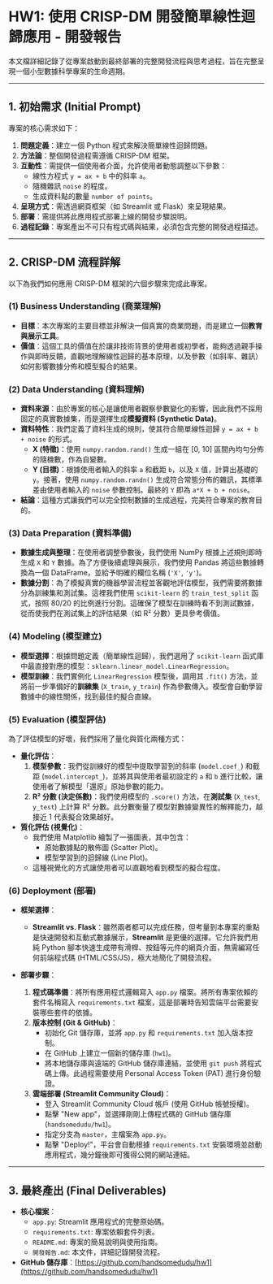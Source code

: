 # HW1: 使用 CRISP-DM 開發簡單線性迴歸應用 - 開發報告

本文檔詳細記錄了從專案啟動到最終部署的完整開發流程與思考過程，旨在完整呈現一個小型數據科學專案的生命週期。

---

## 1. 初始需求 (Initial Prompt)

專案的核心需求如下：

1.  **問題定義**：建立一個 Python 程式來解決簡單線性迴歸問題。
2.  **方法論**：整個開發過程需遵循 CRISP-DM 框架。
3.  **互動性**：需提供一個使用者介面，允許使用者動態調整以下參數：
    *   線性方程式 `y = ax + b` 中的斜率 `a`。
    *   隨機雜訊 `noise` 的程度。
    *   生成資料點的數量 `number of points`。
4.  **呈現方式**：需透過網頁框架（如 Streamlit 或 Flask）來呈現結果。
5.  **部署**：需提供將此應用程式部署上線的開發步驟說明。
6.  **過程記錄**：專案產出不可只有程式碼與結果，必須包含完整的開發過程描述。

---

## 2. CRISP-DM 流程詳解

以下為我們如何應用 CRISP-DM 框架的六個步驟來完成此專案。

### (1) Business Understanding (商業理解)

- **目標**：本次專案的主要目標並非解決一個真實的商業問題，而是建立一個**教育與展示工具**。
- **價值**：這個工具的價值在於讓非技術背景的使用者或初學者，能夠透過親手操作與即時反饋，直觀地理解線性迴歸的基本原理，以及參數（如斜率、雜訊）如何影響數據分佈和模型擬合的結果。

### (2) Data Understanding (資料理解)

- **資料來源**：由於專案的核心是讓使用者觀察參數變化的影響，因此我們不採用固定的真實數據集，而是選擇生成**模擬資料 (Synthetic Data)**。
- **資料特性**：我們定義了資料生成的規則，使其符合簡單線性迴歸 `y = ax + b + noise` 的形式。
    - **X (特徵)**：使用 `numpy.random.rand()` 生成一組在 [0, 10] 區間內均勻分佈的隨機數，作為自變數。
    - **Y (目標)**：根據使用者輸入的斜率 `a` 和截距 `b`，以及 `X` 值，計算出基礎的 `y`。接著，使用 `numpy.random.randn()` 生成符合常態分佈的雜訊，其標準差由使用者輸入的 `noise` 參數控制。最終的 `Y` 即為 `a*X + b + noise`。
- **結論**：這種方式讓我們可以完全控制數據的生成過程，完美符合專案的教育目的。

### (3) Data Preparation (資料準備)

- **數據生成與整理**：在使用者調整參數後，我們使用 NumPy 根據上述規則即時生成 `X` 和 `Y` 數據。為了方便後續處理與展示，我們使用 Pandas 將這些數據轉換為一個 DataFrame，並給予明確的欄位名稱 (`'X'`, `'y'`)。
- **數據分割**：為了模擬真實的機器學習流程並客觀地評估模型，我們需要將數據分為訓練集和測試集。這裡我們使用 `scikit-learn` 的 `train_test_split` 函式，按照 80/20 的比例進行分割。這確保了模型在訓練時看不到測試數據，從而使我們在測試集上的評估結果（如 R² 分數）更具參考價值。

### (4) Modeling (模型建立)

- **模型選擇**：根據問題定義（簡單線性迴歸），我們選用了 `scikit-learn` 函式庫中最直接對應的模型：`sklearn.linear_model.LinearRegression`。
- **模型訓練**：我們實例化 `LinearRegression` 模型後，調用其 `.fit()` 方法，並將前一步準備好的**訓練集** (`X_train`, `y_train`) 作為參數傳入。模型會自動學習數據中的線性關係，找到最佳的擬合直線。

### (5) Evaluation (模型評估)

為了評估模型的好壞，我們採用了量化與質化兩種方式：

- **量化評估**：
    1.  **模型參數**：我們從訓練好的模型中提取學習到的斜率 (`model.coef_`) 和截距 (`model.intercept_`)，並將其與使用者最初設定的 `a` 和 `b` 進行比較，讓使用者了解模型「還原」原始參數的能力。
    2.  **R² 分數 (決定係數)**：我們使用模型的 `.score()` 方法，在**測試集** (`X_test`, `y_test`) 上計算 R² 分數。此分數衡量了模型對數據變異性的解釋能力，越接近 1 代表擬合效果越好。
- **質化評估 (視覺化)**：
    - 我們使用 Matplotlib 繪製了一張圖表，其中包含：
        - 原始數據點的散佈圖 (Scatter Plot)。
        - 模型學習到的迴歸線 (Line Plot)。
    - 這種視覺化的方式讓使用者可以直觀地看到模型的擬合程度。

### (6) Deployment (部署)

- **框架選擇**：
    - **Streamlit vs. Flask**：雖然兩者都可以完成任務，但考量到本專案的重點是快速開發和互動式數據展示，**Streamlit** 是更優的選擇。它允許我們用純 Python 腳本快速生成帶有滑桿、按鈕等元件的網頁介面，無需編寫任何前端程式碼 (HTML/CSS/JS)，極大地簡化了開發流程。

- **部署步驟**：
    1.  **程式碼準備**：將所有應用程式邏輯寫入 `app.py` 檔案。將所有專案依賴的套件名稱寫入 `requirements.txt` 檔案，這是部署時告知雲端平台需要安裝哪些套件的依據。
    2.  **版本控制 (Git & GitHub)**：
        - 初始化 Git 儲存庫，並將 `app.py` 和 `requirements.txt` 加入版本控制。
        - 在 GitHub 上建立一個新的儲存庫 (`hw1`)。
        - 將本地儲存庫與遠端的 GitHub 儲存庫連結，並使用 `git push` 將程式碼上傳。此過程需要使用 Personal Access Token (PAT) 進行身份驗證。
    3.  **雲端部署 (Streamlit Community Cloud)**：
        - 登入 Streamlit Community Cloud 帳戶 (使用 GitHub 帳號授權)。
        - 點擊 "New app"，並選擇剛剛上傳程式碼的 GitHub 儲存庫 (`handsomedudu/hw1`)。
        - 指定分支為 `master`，主檔案為 `app.py`。
        - 點擊 "Deploy!"，平台會自動根據 `requirements.txt` 安裝環境並啟動應用程式，幾分鐘後即可獲得公開的網站連結。

---

## 3. 最終產出 (Final Deliverables)

- **核心檔案**：
    - `app.py`: Streamlit 應用程式的完整原始碼。
    - `requirements.txt`: 專案依賴套件列表。
    - `README.md`: 專案的簡易說明與使用指南。
    - `開發報告.md`: 本文件，詳細記錄開發流程。
- **GitHub 儲存庫**：[https://github.com/handsomedudu/hw1](https://github.com/handsomedudu/hw1)
